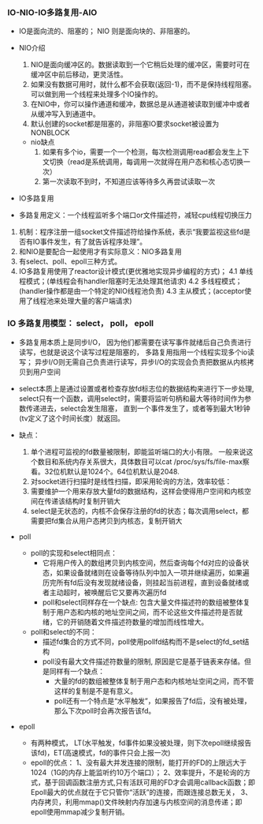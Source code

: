 ### IO-NIO-IO多路复用-AIO
- IO是面向流的、阻塞的； 
  NIO 则是面向块的、非阻塞的。
  
- NIO介绍
    1. NIO是面向缓冲区的。数据读取到一个它稍后处理的缓冲区，需要时可在缓冲区中前后移动，更灵活性。
    2. 如果没有数据可用时，就什么都不会获取(返回-1)，而不是保持线程阻塞。可以做到用一个线程来处理多个IO操作的。
    3. 在NIO中，你可以操作通道和缓冲，数据总是从通道被读取到缓冲中或者从缓冲写入到通道中。
    4. 默认创建的socket都是阻塞的，非阻塞IO要求socket被设置为NONBLOCK
  - nio缺点
     1. 如果有多个io，需要一个一个检测，每次检测调用read都会发生上下文切换（read是系统调用，每调用一次就得在用户态和核心态切换一次）
     2. 第一次读取不到时，不知道应该等待多久再尝试读取一次

- IO多路复用
- 多路复用定义：一个线程监听多个端口or文件描述符，减轻cpu线程切换压力
1. 机制：程序注册一组socket文件描述符给操作系统，表示“我要监视这些fd是否有IO事件发生，有了就告诉程序处理”。
2. 和NIO是要配合一起使用才有实际意义：NIO多路复用
3. 有select、poll、epoll三种方式。
4. IO多路复用使用了reactor设计模式(更优雅地实现异步编程的方式)；
   4.1 单线程模式；(单线程会有handler阻塞时无法处理其他请求)
   4.2 多线程模式；(handler操作都是由一个特定的NIO线程池负责)
   4.3 主从模式；(acceptor使用了线程池来处理大量的客户端请求)
 
### IO 多路复用模型：  select， poll， epoll
- 多路复用本质上是同步I/O， 因为他们都需要在读写事件就绪后自己负责进行读写，也就是说这个读写过程是阻塞的，
   多路复用指用一个线程实现多个io读写； 
   异步I/O则无需自己负责进行读写，异步I/O的实现会负责把数据从内核拷贝到用户空间

- select本质上是通过设置或者检查存放fd标志位的数据结构来进行下一步处理, 
     select只有一个函数，调用select时，需要将监听句柄和最大等待时间作为参数传递进去，select会发生阻塞，
     直到一个事件发生了，或者等到最大1秒钟(tv定义了这个时间长度）就返回。
 - 缺点：
   1. 单个进程可监视的fd数量被限制，即能监听端口的大小有限。
        一般来说这个数目和系统内存关系很大，具体数目可以cat /proc/sys/fs/file-max察看。32位机默认是1024个。64位机默认是2048.
   2. 对socket进行扫描时是线性扫描，即采用轮询的方法，效率较低：
   3. 需要维护一个用来存放大量fd的数据结构，这样会使得用户空间和内核空间在传递该结构时复制开销大
   4. select是无状态的，内核不会保存注册的fd的状态；每次调用select，都需要把fd集合从用户态拷贝到内核态，复制开销大

- poll
    - poll的实现和select相同点：
        - 它将用户传入的数组拷贝到内核空间，然后查询每个fd对应的设备状态，如果设备就绪则在设备等待队列中加入一项并继续遍历，如果遍历完所有fd后没有发现就绪设备，则挂起当前进程，直到设备就绪或者主动超时，被唤醒后它又要再次遍历fd
        - poll和select同样存在一个缺点: 包含大量文件描述符的数组被整体复制于用户态和内核的地址空间之间，而不论这些文件描述符是否就绪，它的开销随着文件描述符数量的增加而线性增大。
    - poll和select的不同：
        - 描述fd集合的方式不同，poll使用pollfd结构而不是select的fd_set结构
        - poll没有最大文件描述符数量的限制, 原因是它是基于链表来存储。但是同样有一个缺点：
          - 大量的fd的数组被整体复制于用户态和内核地址空间之间，而不管这样的复制是不是有意义。                   
          - poll还有一个特点是“水平触发”，如果报告了fd后，没有被处理，那么下次poll时会再次报告该fd。

- epoll
    - 有两种模式， LT(水平触发，fd事件如果没被处理，则下次epoll继续报告该fd)，ET(高速模式，fd的事件只会上报一次)
    - epoll的优点：
      1、没有最大并发连接的限制，能打开的FD的上限远大于1024（1G的内存上能监听约10万个端口）；
      2、效率提升，不是轮询的方式，基于回调函数注册方式,只有活跃可用的FD才会调用callback函数；即Epoll最大的优点就在于它只管你“活跃”的连接，而跟连接总数无关，
      3、内存拷贝，利用mmap()文件映射内存加速与内核空间的消息传递；即epoll使用mmap减少复制开销。
     
 
 
 